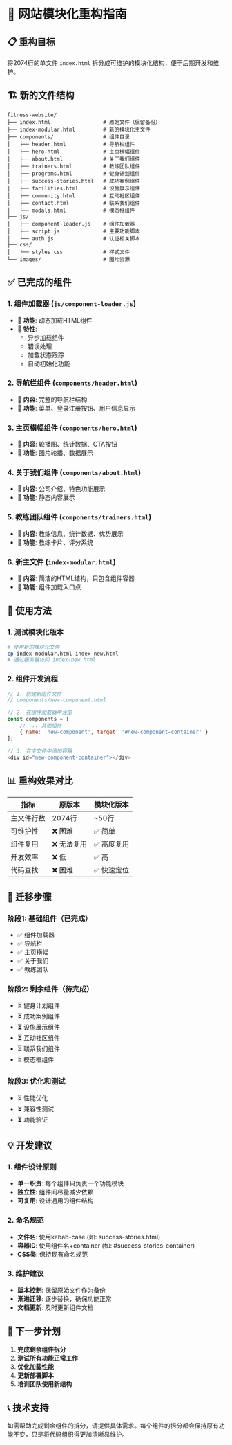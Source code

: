 # 🔧 网站模块化重构指南

## 📋 重构目标
将2074行的单文件 `index.html` 拆分成可维护的模块化结构，便于后期开发和维护。

## 🏗️ 新的文件结构

```
fitness-website/
├── index.html                 # 原始文件（保留备份）
├── index-modular.html         # 新的模块化主文件
├── components/                # 组件目录
│   ├── header.html            # 导航栏组件
│   ├── hero.html              # 主页横幅组件
│   ├── about.html             # 关于我们组件
│   ├── trainers.html          # 教练团队组件
│   ├── programs.html          # 健身计划组件
│   ├── success-stories.html   # 成功案例组件
│   ├── facilities.html        # 设施展示组件
│   ├── community.html         # 互动社区组件
│   ├── contact.html           # 联系我们组件
│   └── modals.html            # 模态框组件
├── js/
│   ├── component-loader.js    # 组件加载器
│   ├── script.js              # 主要功能脚本
│   └── auth.js                # 认证相关脚本
├── css/
│   └── styles.css             # 样式文件
└── images/                    # 图片资源
```

## ✅ 已完成的组件

### 1. 组件加载器 (`js/component-loader.js`)
- 🎯 **功能**: 动态加载HTML组件
- 🔧 **特性**: 
  - 异步加载组件
  - 错误处理
  - 加载状态跟踪
  - 自动初始化功能

### 2. 导航栏组件 (`components/header.html`)
- 📝 **内容**: 完整的导航栏结构
- 🔧 **功能**: 菜单、登录注册按钮、用户信息显示

### 3. 主页横幅组件 (`components/hero.html`)
- 📝 **内容**: 轮播图、统计数据、CTA按钮
- 🔧 **功能**: 图片轮播、数据展示

### 4. 关于我们组件 (`components/about.html`)
- 📝 **内容**: 公司介绍、特色功能展示
- 🔧 **功能**: 静态内容展示

### 5. 教练团队组件 (`components/trainers.html`)
- 📝 **内容**: 教练信息、统计数据、优势展示
- 🔧 **功能**: 教练卡片、评分系统

### 6. 新主文件 (`index-modular.html`)
- 📝 **内容**: 简洁的HTML结构，只包含组件容器
- 🔧 **功能**: 组件加载入口点

## 🚀 使用方法

### 1. 测试模块化版本
```bash
# 使用新的模块化文件
cp index-modular.html index-new.html
# 通过服务器访问 index-new.html
```

### 2. 组件开发流程
```javascript
// 1. 创建新组件文件
// components/new-component.html

// 2. 在组件加载器中注册
const components = [
    // ... 其他组件
    { name: 'new-component', target: '#new-component-container' }
];

// 3. 在主文件中添加容器
<div id="new-component-container"></div>
```

## 📊 重构效果对比

| 指标 | 原版本 | 模块化版本 |
|------|--------|------------|
| 主文件行数 | 2074行 | ~50行 |
| 可维护性 | ❌ 困难 | ✅ 简单 |
| 组件复用 | ❌ 无法复用 | ✅ 高度复用 |
| 开发效率 | ❌ 低 | ✅ 高 |
| 代码查找 | ❌ 困难 | ✅ 快速定位 |

## 🔄 迁移步骤

### 阶段1: 基础组件（已完成）
- ✅ 组件加载器
- ✅ 导航栏
- ✅ 主页横幅
- ✅ 关于我们
- ✅ 教练团队

### 阶段2: 剩余组件（待完成）
- ⏳ 健身计划组件
- ⏳ 成功案例组件
- ⏳ 设施展示组件
- ⏳ 互动社区组件
- ⏳ 联系我们组件
- ⏳ 模态框组件

### 阶段3: 优化和测试
- ⏳ 性能优化
- ⏳ 兼容性测试
- ⏳ 功能验证

## 💡 开发建议

### 1. 组件设计原则
- **单一职责**: 每个组件只负责一个功能模块
- **独立性**: 组件间尽量减少依赖
- **可复用**: 设计通用的组件结构

### 2. 命名规范
- **文件名**: 使用kebab-case (如: success-stories.html)
- **容器ID**: 使用组件名+container (如: #success-stories-container)
- **CSS类**: 保持现有命名规范

### 3. 维护建议
- **版本控制**: 保留原始文件作为备份
- **渐进迁移**: 逐步替换，确保功能正常
- **文档更新**: 及时更新组件文档

## 🎯 下一步计划

1. **完成剩余组件拆分**
2. **测试所有功能正常工作**
3. **优化加载性能**
4. **更新部署脚本**
5. **培训团队使用新结构**

## 📞 技术支持

如需帮助完成剩余组件的拆分，请提供具体需求。每个组件的拆分都会保持原有功能不变，只是将代码组织得更加清晰易维护。